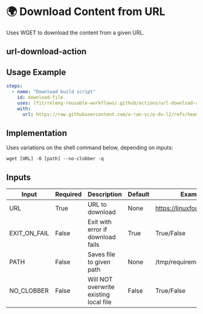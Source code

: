 <!--
# SPDX-License-Identifier: Apache-2.0
# SPDX-FileCopyrightText: 2025 The Linux Foundation
-->

# 🌍 Download Content from URL

Uses WGET to download the content from a given URL.

## url-download-action

## Usage Example

<!-- markdownlint-disable MD013 -->

```yaml
steps:
  - name: "Download build script"
    id: download-file
    uses: lfit/releng-reusable-workflows/.github/actions/url-download-action@main
    with:
      url: https://raw.githubusercontent.com/o-ran-sc/o-du-l2/refs/heads/main/sonarqube-cloud-build.sh
```

<!-- markdownlint-enable MD013 -->

## Implementation

Uses variations on the shell command below, depending on inputs:

`wget [URL] -O [path] --no-clobber -q`

## Inputs

<!-- markdownlint-disable MD013 -->

| Input        | Required | Description                            | Default | Example                       |
| ------------ | -------- | -------------------------------------- | ------- | ----------------------------- |
| URL          | True     | URL to download                        | None    | <https://linuxfoundation.org> |
| EXIT_ON_FAIL | False    | Exit with error if download fails      | True    | True/False                    |
| PATH         | False    | Saves file to given path               | None    | /tmp/requirements.txt         |
| NO_CLOBBER   | False    | Will NOT overwrite existing local file | False   | True/False                    |

<!-- markdownlint-enable MD013 -->
